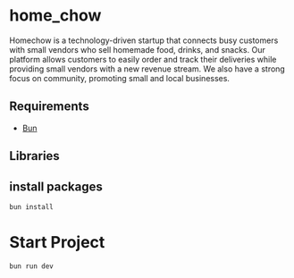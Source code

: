 # home_chow
Homechow is a technology-driven startup that connects busy customers with small vendors who sell homemade food, drinks, and snacks. Our platform allows customers to easily order and track their deliveries while providing small vendors with a new revenue stream. We also have a strong focus on community, promoting small and local businesses. 

## Requirements
- [Bun](https://bun.sh/)

## Libraries

## install packages
`bun install`
# Start Project
`bun run dev`

